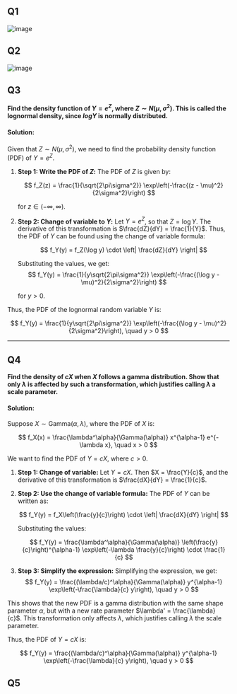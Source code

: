 ## Q1
![image](https://github.com/user-attachments/assets/c60e5b71-f2dc-49dd-a0b9-ea5afd70203d)

## Q2
![image](https://github.com/user-attachments/assets/8637ebbe-52c9-4628-aef6-7ae212c7a1fb)

## Q3
**Find the density function of $Y = e^Z$, where  $Z \sim N(\mu, \sigma^2)$. This is called the lognormal density, since $log Y$ is normally distributed.**

#### Solution:
Given that $Z \sim N(\mu, \sigma^2)$, we need to find the probability density function (PDF) of $Y = e^Z$.

1. **Step 1: Write the PDF of $Z$:**
   The PDF of $Z$ is given by:

   $$
   f_Z(z) = \frac{1}{\sqrt{2\pi\sigma^2}} \exp\left(-\frac{(z - \mu)^2}{2\sigma^2}\right)
   $$
   
   for $z \in (-\infty, \infty)$.

3. **Step 2: Change of variable to $Y$:**
   Let $Y = e^Z$, so that $Z = \log Y$. The derivative of this transformation is $\frac{dZ}{dY} = \frac{1}{Y}$. Thus, the PDF of $Y$ can be found using the change of variable formula:

   $$
   f_Y(y) = f_Z(\log y) \cdot \left| \frac{dZ}{dY} \right|
   $$
   
   Substituting the values, we get:
   $$
   f_Y(y) = \frac{1}{y\sqrt{2\pi\sigma^2}} \exp\left(-\frac{(\log y - \mu)^2}{2\sigma^2}\right)
   $$
   
   for $y > 0$.

Thus, the PDF of the lognormal random variable $Y$ is:

$$
f_Y(y) = \frac{1}{y\sqrt{2\pi\sigma^2}} \exp\left(-\frac{(\log y - \mu)^2}{2\sigma^2}\right), \quad y > 0
$$

---

## Q4
**Find the density of $cX$ when $X$ follows a gamma distribution. Show that only $\lambda$ is affected by such a transformation, which justifies calling $\lambda$ a scale parameter.**

#### Solution:
Suppose $X \sim \text{Gamma}(\alpha, \lambda)$, where the PDF of $X$ is:

$$
f_X(x) = \frac{\lambda^\alpha}{\Gamma(\alpha)} x^{\alpha-1} e^{-\lambda x}, \quad x > 0
$$

We want to find the PDF of $Y = cX$, where $c > 0$.

1. **Step 1: Change of variable:**
   Let $Y = cX$. Then $X = \frac{Y}{c}$, and the derivative of this transformation is $\frac{dX}{dY} = \frac{1}{c}$.

2. **Step 2: Use the change of variable formula:**
   The PDF of $Y$ can be written as:

   $$
   f_Y(y) = f_X\left(\frac{y}{c}\right) \cdot \left| \frac{dX}{dY} \right|
   $$
   
   Substituting the values:

   $$
   f_Y(y) = \frac{\lambda^\alpha}{\Gamma(\alpha)} \left(\frac{y}{c}\right)^{\alpha-1} \exp\left(-\lambda \frac{y}{c}\right) \cdot \frac{1}{c}
   $$

4. **Step 3: Simplify the expression:**
   Simplifying the expression, we get:
   $$
   f_Y(y) = \frac{(\lambda/c)^\alpha}{\Gamma(\alpha)} y^{\alpha-1} \exp\left(-\frac{\lambda}{c} y\right), \quad y > 0
   $$
   
This shows that the new PDF is a gamma distribution with the same shape parameter $\alpha$, but with a new rate parameter $\lambda' = \frac{\lambda}{c}$. This transformation only affects $\lambda$, which justifies calling $\lambda$ the scale parameter.

Thus, the PDF of $Y = cX$ is:

$$
f_Y(y) = \frac{(\lambda/c)^\alpha}{\Gamma(\alpha)} y^{\alpha-1} \exp\left(-\frac{\lambda}{c} y\right), \quad y > 0
$$

## Q5
